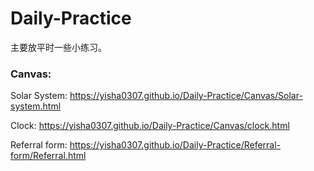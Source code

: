 # Daily-Practice
主要放平时一些小练习。

###  Canvas:
Solar System: https://yisha0307.github.io/Daily-Practice/Canvas/Solar-system.html          
     
Clock:  https://yisha0307.github.io/Daily-Practice/Canvas/clock.html      

Referral form: https://yisha0307.github.io/Daily-Practice/Referral-form/Referral.html  


